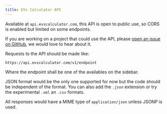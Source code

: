 ```yaml
---
title: EVs Calculator API
---
```


Available at `api.evscalculator.com`, this API is open to public use, so CORS is enabled but limited on some endpoints.

If you are working on a project that could use the API, please [open an issue on GitHub](https://github.com/davidguerreiro/evscalculator/issues/new), we would love to hear about it.

Requests to the API should be made like:

```
https://api.evscalculator.com/v1/endpoint
```

Where the endpoint shall be one of the availables on the sidebar.

JSON format would be the only one supported for now but the code should be independent of the format. You can also add the `.json` extension or try the experimental `.xml` an `.csv` formats.

All responses would have a MIME type of `application/json` unless JSONP is used.
